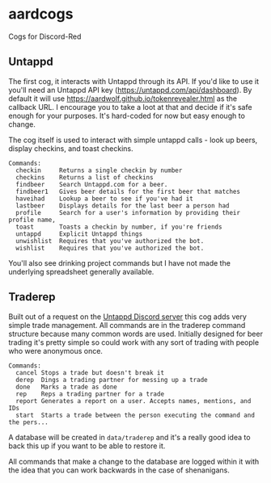 # aardcogs
Cogs for Discord-Red

## Untappd 

The first cog, it interacts with Untappd through its API. If you'd like to use it you'll need an Untappd API key (https://untappd.com/api/dashboard). By default it will use https://aardwolf.github.io/tokenrevealer.html as the callback URL. I encourage you to take a loot at that and decide if it's safe enough for your purposes. It's hard-coded for now but easy enough to change.

The cog itself is used to interact with simple untappd calls - look up beers, display checkins, and toast checkins.

```
Commands:
  checkin     Returns a single checkin by number
  checkins    Returns a list of checkins
  findbeer    Search Untappd.com for a beer.
  findbeer1   Gives beer details for the first beer that matches
  haveihad    Lookup a beer to see if you've had it
  lastbeer    Displays details for the last beer a person had
  profile     Search for a user's information by providing their profile name,
  toast       Toasts a checkin by number, if you're friends
  untappd     Explicit Untappd things
  unwishlist  Requires that you've authorized the bot.
  wishlist    Requires that you've authorized the bot.
```
You'll also see drinking project commands but I have not made the underlying spreadsheet generally available.

## Traderep

Built out of a request on the [Untappd Discord server](http://discord.me/untappd) this cog adds very simple trade management. All commands are in the traderep command structure because many common words are used. Initially designed for beer trading it's pretty simple so could work with any sort of trading with people who were anonymous once.

```
Commands:
  cancel Stops a trade but doesn't break it
  derep  Dings a trading partner for messing up a trade
  done   Marks a trade as done
  rep    Reps a trading partner for a trade
  report Generates a report on a user. Accepts names, mentions, and IDs
  start  Starts a trade between the person executing the command and the pers...
```

A database will be created in `data/traderep` and it's a really good idea to back this up if you want to be able to restore it.

All commands that make a change to the database are logged within it with the idea that you can work backwards in the case of shenanigans. 


